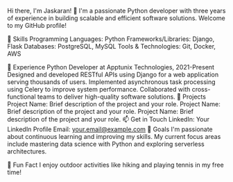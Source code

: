 Hi there, I'm Jaskaran! 👋
I'm a passionate Python developer with three years of experience in building scalable and efficient software solutions. Welcome to my GitHub profile!

🚀 Skills
Programming Languages: Python
Frameworks/Libraries: Django, Flask
Databases: PostgreSQL, MySQL
Tools & Technologies: Git, Docker, AWS

💼 Experience
Python Developer at Apptunix Technologies, 2021-Present
Designed and developed RESTful APIs using Django for a web application serving thousands of users.
Implemented asynchronous task processing using Celery to improve system performance.
Collaborated with cross-functional teams to deliver high-quality software solutions.
🌱 Projects
Project Name: Brief description of the project and your role.
Project Name: Brief description of the project and your role.
Project Name: Brief description of the project and your role.
📫 Get in Touch
LinkedIn: Your LinkedIn Profile
Email: your.email@example.com
🎯 Goals
I'm passionate about continuous learning and improving my skills. My current focus areas include mastering data science with Python and exploring serverless architectures.

🌟 Fun Fact
I enjoy outdoor activities like hiking and playing tennis in my free time!
